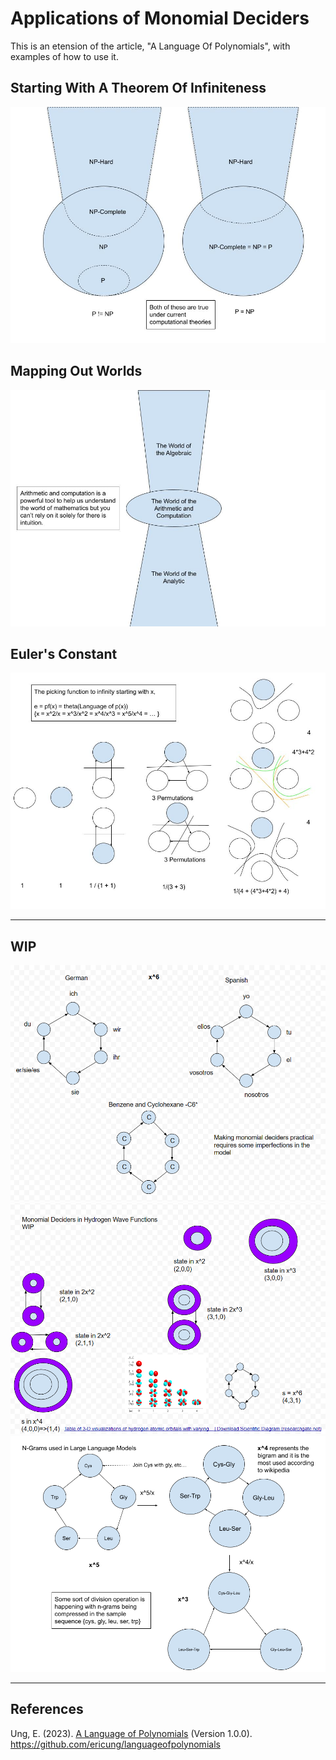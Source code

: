 # Applications of Monomial Deciders

This is an etension of the article, "A Language Of Polynomials", with examples of how to use it.

## Starting With A Theorem Of Infiniteness
![Starting With A Theorem Of Infiniteness](Resources/01StartingWithATheoremOfInfiniteness.jpg)
## Mapping Out Worlds
![Mapping Out Worlds](Resources/02MappingOutWorlds.jpg)
## Euler's Constant
![Euler's Constant](Resources/03EulersConstant.jpg)

----

## WIP
![Samples of Use Cases](Resources/usecases.png)
![Quantum States for the Hydrogen Wave Function](Resources/quantumstates.png)
![N Grams Representation](Resources/ngrams.png)

-----

## References

Ung, E. (2023). [A Language of Polynomials](https://github.com/ericung/languageofpolynomials) (Version 1.0.0). https://github.com/ericung/languageofpolynomials
